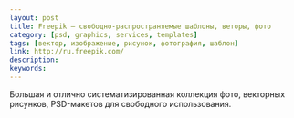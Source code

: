 ```yaml
---
layout: post
title: Freepik — свободно-распространяемые шаблоны, веторы, фото
category: [psd, graphics, services, templates]
tags: [вектор, изображение, рисунок, фотография, шаблон]
link: http://ru.freepik.com/
description:
keywords:
---
```


<p>Большая и отлично систематизированная коллекция фото, векторных рисунков, PSD-макетов для свободного использования.</p>
